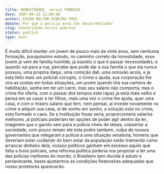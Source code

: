 ```yaml
---
title: HONESTIDADE  versus POBREZA.
date: 2007-09-23 21:00:00
author: EDSON MILTON RIBEIRO PAES
debate: Por que a polícia está tão desacreditada?
slug: honestidade-versus-pobreza
status: publish 
type: post
---
```


É muito dificil manter um jovem de pouco mais de vinte anos, sem nenhuma formação, pouquissimo estudo, no caminho correto da honestidade, esse jovem ja vem de familia humilde, ja assistiu o que é passar necessidades, e quando vai para a rua, percebe que pode dar a sua familia o que ela nunca possuiu, uma propina daqui, uma comição dali, uma omissão acola, e ja esta feito mais um policial corrupto, o crime o ajuda, sua corporação lhe vira as costas em todas situações, um jovem quando tira sua carteira de habilitação, sonha em ter um carro, mas seu salario não comporta, mas o crime lhe oferta, com o passar dos tempos este rapaz ja esta mais velho e pensa em se casar e ter filhos, mais uma vez o crime lhe ajuda, quer uma casa, e com o misero salario que tem, nem pensar, ai investe novamente no crime e adquiri sua casa, ai de sonho em sonho, a solução esta no crime, esta formado o caos. Se a Instituição fosse seria, proporcionaria salarios melhores ,ai policiais poderiam ter opções de poder agir dentro da lei , imaginem que o garoto vem para a policia cheio de ideais, cobsertar a sociedade, com pouco tempo ele esta podre tambem, culpa de nossos governantes que relegaram a policia a uma situação vexatoria, homens que deveriam estar cuidando do bem estar da população estão tramando como arrancar dinheiro dela, nossos politicos ganham em excesso aquilo que falta a bons policiais, uma reforma politica poderia nos propiciar a ter uma das policias melhores do mundo, o Brasileiro sem duvida é astuto e perseverante, basta ajustarmos as condições financeiras adequadas que nosso protetores aparecerão.
